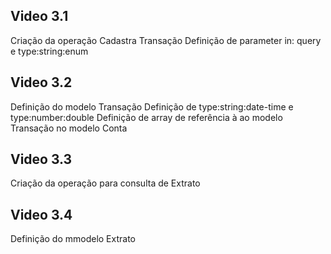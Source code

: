 ## Video 3.1
Criação da operação Cadastra Transação
Definição de parameter in: query e type:string:enum

## Video 3.2
Definição do modelo Transação
Definição de type:string:date-time e type:number:double
Definição de array de referência à ao modelo Transação no modelo Conta

## Video 3.3
Criação da operação para consulta de Extrato

## Video 3.4
Definição do mmodelo Extrato
